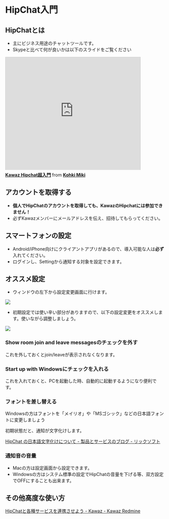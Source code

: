 ﻿HipChat入門
=========

## HipChatとは

- 主にビジネス用途のチャットツールです。
- Skypeと比べて何が良いかは以下のスライドをご覧ください

<iframe src="http://www.slideshare.net/slideshow/embed_code/35594813" width="427" height="356" frameborder="0" marginwidth="0" marginheight="0" scrolling="no" style="border:1px solid #CCC; border-width:1px 1px 0; margin-bottom:5px; max-width: 100%;" allowfullscreen> </iframe> <div style="margin-bottom:5px"> <strong> <a href="https://www.slideshare.net/giginet/kawaz-hipchat" title="Kawaz Hipchat超入門" target="_blank">Kawaz Hipchat超入門</a> </strong> from <strong><a href="http://www.slideshare.net/giginet" target="_blank">Kohki Miki</a></strong> </div>

## アカウントを取得する

- **個人でHipChatのアカウントを取得しても、KawazのHipchatには参加できません！**
- 必ずKawazメンバーにメールアドレスを伝え、招待してもらってください。

## スマートフォンの設定

- Android/iPhone向けにクライアントアプリがあるので、導入可能な人は**必ず**入れてください。
- ログインし、Settingから通知する対象を設定できます。

## オススメ設定

- ウィンドウの左下から設定変更画面に行けます。

![](http://redmine.kawaz.org/attachments/download/322/Screen%20Shot%202014-06-11%20at%2022.48.31%20.jpg)

- 初期設定では使い辛い部分がありますので、以下の設定変更をオススメします。使いながら調整しましょう。

![](http://redmine.kawaz.org/attachments/download/321/%E3%82%B9%E3%82%AF%E3%83%AA%E3%83%BC%E3%83%B303.png)

### Show room join and leave messagesのチェックを外す

これを外しておくとjoin/leaveが表示されなくなります。

### Start up with Windowsにチェックを入れる

これを入れておくと、PCを起動した時、自動的に起動するようになり便利です。

### フォントを差し替える

Windowsの方はフォントを「メイリオ」や「MSゴシック」などの日本語フォントに変更しましょう

初期状態だと、通知が文字化けします。


[HipChat の日本語文字化けについて - 製品とサービスのブログ - リックソフト](http://www.ricksoft.jp/document/blog/view-blog-post.action?pageId=167182465)

### 通知音の音量

- Macの方は設定画面から設定できます。
- Windowsの方はシステム標準の設定でHipChatの音量を下げる等、双方設定でOFFにすることも出来ます。

## その他高度な使い方

[HipChatと各種サービスを連携させよう - Kawaz - Kawaz Redmine](http://redmine.kawaz.org/projects/kawaz/wiki/HipChat%E3%81%A8%E5%90%84%E7%A8%AE%E3%82%B5%E3%83%BC%E3%83%93%E3%82%B9%E3%82%92%E9%80%A3%E6%90%BA%E3%81%95%E3%81%9B%E3%82%88%E3%81%86)